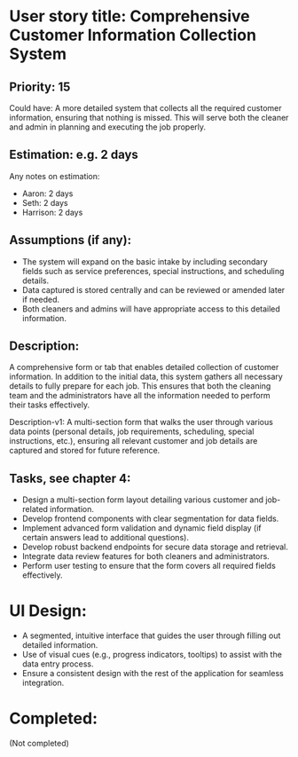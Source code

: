 # User story title: Comprehensive Customer Information Collection System

## Priority: 15
Could have:
A more detailed system that collects all the required customer information, ensuring that nothing is missed. This will serve both the cleaner and admin in planning and executing the job properly.

## Estimation: e.g. 2 days
Any notes on estimation:
* Aaron: 2 days
* Seth:  2 days
* Harrison: 2 days 

## Assumptions (if any):
- The system will expand on the basic intake by including secondary fields such as service preferences, special instructions, and scheduling details.
- Data captured is stored centrally and can be reviewed or amended later if needed.
- Both cleaners and admins will have appropriate access to this detailed information.

## Description:
A comprehensive form or tab that enables detailed collection of customer information. In addition to the initial data, this system gathers all necessary details to fully prepare for each job. This ensures that both the cleaning team and the administrators have all the information needed to perform their tasks effectively.

Description-v1:
A multi-section form that walks the user through various data points (personal details, job requirements, scheduling, special instructions, etc.), ensuring all relevant customer and job details are captured and stored for future reference.

## Tasks, see chapter 4:
- Design a multi-section form layout detailing various customer and job-related information.
- Develop frontend components with clear segmentation for data fields.
- Implement advanced form validation and dynamic field display (if certain answers lead to additional questions).
- Develop robust backend endpoints for secure data storage and retrieval.
- Integrate data review features for both cleaners and administrators.
- Perform user testing to ensure that the form covers all required fields effectively.

# UI Design:
- A segmented, intuitive interface that guides the user through filling out detailed information.
- Use of visual cues (e.g., progress indicators, tooltips) to assist with the data entry process.
- Ensure a consistent design with the rest of the application for seamless integration.

# Completed:
(Not completed)
